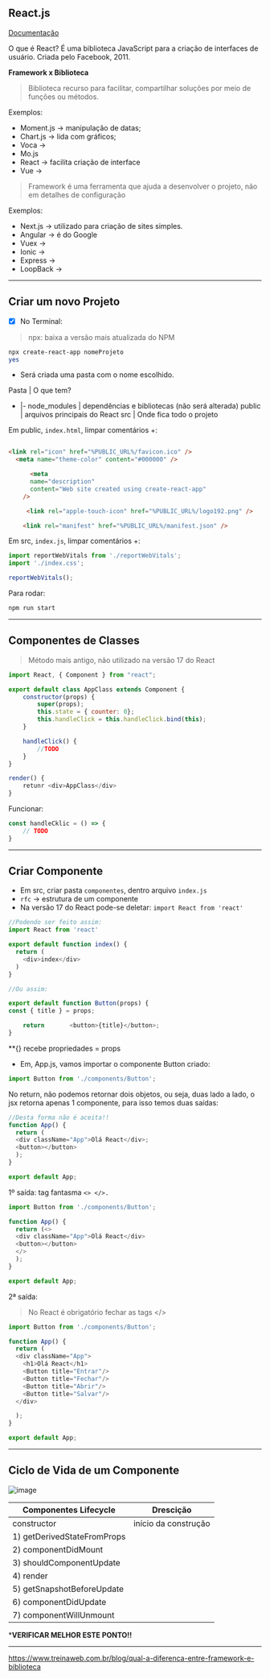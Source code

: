 ## React.js

[Documentação](https://pt-br.legacy.reactjs.org/)

O que é React?
É uma biblioteca JavaScript para a criação de interfaces de usuário. Criada pelo Facebook, 2011.

**Framework x Biblioteca**

> Biblioteca recurso para facilitar, compartilhar soluções por meio de funções ou métodos.

Exemplos:
- Moment.js -> manipulação de datas;
- Chart.js -> lida com gráficos;
- Voca -> 
- Mo.js
- React -> facilita criação de interface
- Vue ->

> Framework é uma ferramenta que ajuda a desenvolver o projeto, não em detalhes de configuração

Exemplos:
- Next.js -> utilizado para criação de sites simples.
- Angular -> é do Google
- Vuex -> 
- Ionic ->
- Express ->
- LoopBack -> 

<hr>

## Criar um novo Projeto

- [x] No Terminal:

> npx: baixa a versão mais atualizada do NPM

```bash
npx create-react-app nomeProjeto
yes
```

- Será criada uma pasta com o nome escolhido.

Pasta | O que tem?
- |-
node_modules | dependências e bibliotecas (não será alterada)
public | arquivos principais do React
src | Onde fica todo o projeto

Em public, `index.html`, limpar comentários +:
~~~html

<link rel="icon" href="%PUBLIC_URL%/favicon.ico" />
  <meta name="theme-color" content="#000000" />

      <meta
      name="description"
      content="Web site created using create-react-app"
    />

     <link rel="apple-touch-icon" href="%PUBLIC_URL%/logo192.png" />

    <link rel="manifest" href="%PUBLIC_URL%/manifest.json" />
~~~

Em src, `index.js`, limpar comentários +: 
~~~js
import reportWebVitals from './reportWebVitals';
import './index.css';

reportWebVitals();
~~~

Para rodar:
~~~bash
npm run start
~~~

<hr>

## Componentes de Classes 

> Método mais antigo, não utilizado na versão 17 do React

~~~js
import React, { Component } from "react";

export default class AppClass extends Component {
    constructor(props) {
        super(props);
        this.state = { counter: 0};
        this.handleClick = this.handleClick.bind(this);
    }

    handleClick() {
        //TODO
    }
}

render() {
    retunr <div>AppClass</div>
}
~~~

Funcionar:

~~~js
const handleCklic = () => {
    // TODO
}
~~~

<hr>

## Criar Componente

- Em src, criar pasta `componentes`, dentro arquivo `index.js`
- `rfc` -> estrutura de um componente
- Na versão 17 do React pode-se deletar: `import React from 'react'`

~~~js
//Podendo ser feito assim:
import React from 'react'

export default function index() {
  return (
    <div>index</div>
  )
}

//Ou assim:

export default function Button(props) {
const { title } = props;

    return       <button>{title}</button>;
}
~~~

**{} recebe propriedades = props

- Em, App.js, vamos importar o componente Button criado:

~~~js
import Button from './components/Button';
~~~

No return, não podemos retornar dois objetos, ou seja, duas <tgas> lado a lado, o jsx retorna apenas 1 componente, para isso temos duas saídas:

~~~js
//Desta forma não é aceita!!
function App() {
  return (
  <div className="App">Olá React</div>;
  <button></button>
  );
}

export default App;
~~~
1º saída: tag fantasma `<> </>.`

~~~js
import Button from './components/Button';

function App() {
  return (<>
  <div className="App">Olá React</div>
  <button></button>
  </>
  );
}

export default App;
~~~

2ª saída: 

> No React é obrigatório fechar as tags </>

~~~js
import Button from './components/Button';

function App() {
  return (
  <div className="App">
    <h1>Olá React</h1>
    <Button title="Entrar"/>
    <Button title="Fechar"/>
    <Button title="Abrir"/>
    <Button title="Salvar"/>
  </div>

  );
}

export default App;
~~~

<hr>

## Ciclo de Vida de um Componente

![image](https://github.com/PamelaRondina/PamelaRondina/assets/108991648/c0fe519c-a49c-4ac8-91cd-4119957ea3a6)

Componentes Lifecycle | Drescição
-|-
constructor | início da construção 
1) getDerivedStateFromProps |
2) componentDidMount |
3) shouldComponentUpdate |
4) render |
5) getSnapshotBeforeUpdate |
6) componentDidUpdate |
7) componentWillUnmount |

***VERIFICAR MELHOR ESTE PONTO!!**

<hr>

https://www.treinaweb.com.br/blog/qual-a-diferenca-entre-framework-e-biblioteca